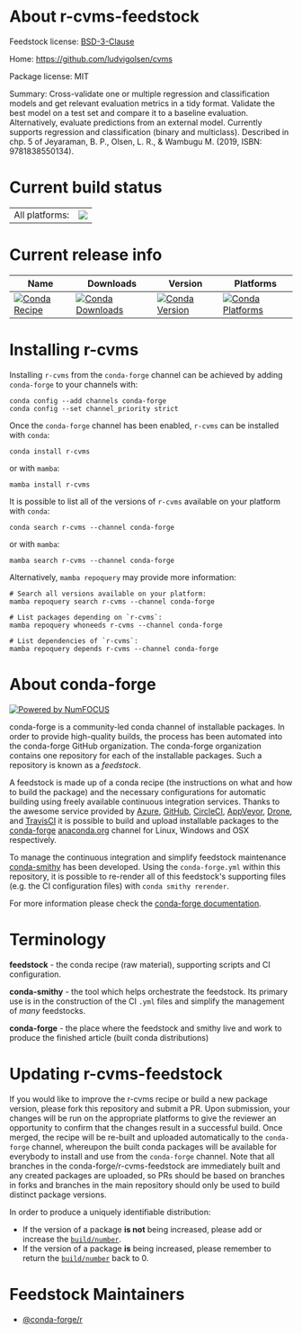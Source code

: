 About r-cvms-feedstock
======================

Feedstock license: [BSD-3-Clause](https://github.com/conda-forge/r-cvms-feedstock/blob/main/LICENSE.txt)

Home: https://github.com/ludvigolsen/cvms

Package license: MIT

Summary: Cross-validate one or multiple regression and classification models and get relevant evaluation metrics in a tidy format. Validate the best model on a test set and compare it to a baseline evaluation. Alternatively, evaluate predictions from an external model. Currently supports regression and classification (binary and multiclass). Described in chp. 5 of Jeyaraman, B. P., Olsen, L. R., & Wambugu M. (2019, ISBN: 9781838550134).

Current build status
====================


<table><tr><td>All platforms:</td>
    <td>
      <a href="https://dev.azure.com/conda-forge/feedstock-builds/_build/latest?definitionId=17907&branchName=main">
        <img src="https://dev.azure.com/conda-forge/feedstock-builds/_apis/build/status/r-cvms-feedstock?branchName=main">
      </a>
    </td>
  </tr>
</table>

Current release info
====================

| Name | Downloads | Version | Platforms |
| --- | --- | --- | --- |
| [![Conda Recipe](https://img.shields.io/badge/recipe-r--cvms-green.svg)](https://anaconda.org/conda-forge/r-cvms) | [![Conda Downloads](https://img.shields.io/conda/dn/conda-forge/r-cvms.svg)](https://anaconda.org/conda-forge/r-cvms) | [![Conda Version](https://img.shields.io/conda/vn/conda-forge/r-cvms.svg)](https://anaconda.org/conda-forge/r-cvms) | [![Conda Platforms](https://img.shields.io/conda/pn/conda-forge/r-cvms.svg)](https://anaconda.org/conda-forge/r-cvms) |

Installing r-cvms
=================

Installing `r-cvms` from the `conda-forge` channel can be achieved by adding `conda-forge` to your channels with:

```
conda config --add channels conda-forge
conda config --set channel_priority strict
```

Once the `conda-forge` channel has been enabled, `r-cvms` can be installed with `conda`:

```
conda install r-cvms
```

or with `mamba`:

```
mamba install r-cvms
```

It is possible to list all of the versions of `r-cvms` available on your platform with `conda`:

```
conda search r-cvms --channel conda-forge
```

or with `mamba`:

```
mamba search r-cvms --channel conda-forge
```

Alternatively, `mamba repoquery` may provide more information:

```
# Search all versions available on your platform:
mamba repoquery search r-cvms --channel conda-forge

# List packages depending on `r-cvms`:
mamba repoquery whoneeds r-cvms --channel conda-forge

# List dependencies of `r-cvms`:
mamba repoquery depends r-cvms --channel conda-forge
```


About conda-forge
=================

[![Powered by
NumFOCUS](https://img.shields.io/badge/powered%20by-NumFOCUS-orange.svg?style=flat&colorA=E1523D&colorB=007D8A)](https://numfocus.org)

conda-forge is a community-led conda channel of installable packages.
In order to provide high-quality builds, the process has been automated into the
conda-forge GitHub organization. The conda-forge organization contains one repository
for each of the installable packages. Such a repository is known as a *feedstock*.

A feedstock is made up of a conda recipe (the instructions on what and how to build
the package) and the necessary configurations for automatic building using freely
available continuous integration services. Thanks to the awesome service provided by
[Azure](https://azure.microsoft.com/en-us/services/devops/), [GitHub](https://github.com/),
[CircleCI](https://circleci.com/), [AppVeyor](https://www.appveyor.com/),
[Drone](https://cloud.drone.io/welcome), and [TravisCI](https://travis-ci.com/)
it is possible to build and upload installable packages to the
[conda-forge](https://anaconda.org/conda-forge) [anaconda.org](https://anaconda.org/)
channel for Linux, Windows and OSX respectively.

To manage the continuous integration and simplify feedstock maintenance
[conda-smithy](https://github.com/conda-forge/conda-smithy) has been developed.
Using the ``conda-forge.yml`` within this repository, it is possible to re-render all of
this feedstock's supporting files (e.g. the CI configuration files) with ``conda smithy rerender``.

For more information please check the [conda-forge documentation](https://conda-forge.org/docs/).

Terminology
===========

**feedstock** - the conda recipe (raw material), supporting scripts and CI configuration.

**conda-smithy** - the tool which helps orchestrate the feedstock.
                   Its primary use is in the construction of the CI ``.yml`` files
                   and simplify the management of *many* feedstocks.

**conda-forge** - the place where the feedstock and smithy live and work to
                  produce the finished article (built conda distributions)


Updating r-cvms-feedstock
=========================

If you would like to improve the r-cvms recipe or build a new
package version, please fork this repository and submit a PR. Upon submission,
your changes will be run on the appropriate platforms to give the reviewer an
opportunity to confirm that the changes result in a successful build. Once
merged, the recipe will be re-built and uploaded automatically to the
`conda-forge` channel, whereupon the built conda packages will be available for
everybody to install and use from the `conda-forge` channel.
Note that all branches in the conda-forge/r-cvms-feedstock are
immediately built and any created packages are uploaded, so PRs should be based
on branches in forks and branches in the main repository should only be used to
build distinct package versions.

In order to produce a uniquely identifiable distribution:
 * If the version of a package **is not** being increased, please add or increase
   the [``build/number``](https://docs.conda.io/projects/conda-build/en/latest/resources/define-metadata.html#build-number-and-string).
 * If the version of a package **is** being increased, please remember to return
   the [``build/number``](https://docs.conda.io/projects/conda-build/en/latest/resources/define-metadata.html#build-number-and-string)
   back to 0.

Feedstock Maintainers
=====================

* [@conda-forge/r](https://github.com/orgs/conda-forge/teams/r/)

